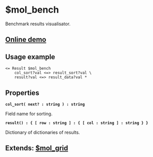 # $mol_bench

Benchmark results visualisator.
 
## [Online demo](https://mol.js.org/app/demo/-/#demo=mol_bench)

## Usage example

```
<= Result $mol_bench
	col_sort?val <=> result_sort?val \
	result?val <=> result_data?val *
```

## Properties

**`col_sort( next? : string ) : string`**

Field name for sorting.

**`result() : { [ row : string ] : { [ col : string ] : string } } `**

Dictionary of dictionaries of results.

## Extends: [$mol_grid](../grid)
